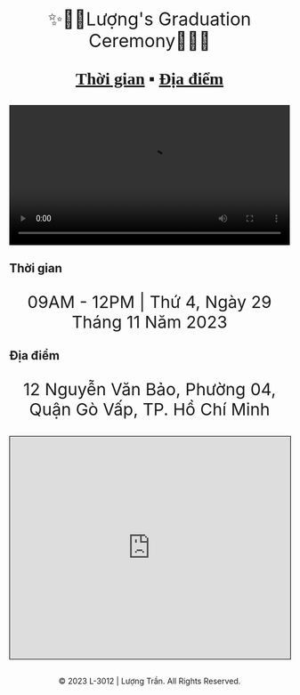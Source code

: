 <style>
.title-event {
    font-size:32px
}
/* CSS reponsive mobile */
@media (max-width: 767px) {
  .title-event {
    font-size: 16px;
    margin: 5px;
  }
}
</style>

<div class="title-event">
    <p align="center">✨🎈🎉Lượng's Graduation Ceremony🎉🎈✨</p>
</div>
<div align="center" style="font-size: 30px;">
    <p style="font-weight: bold; font-family: Cambria, Cochin, Georgia, Times, 'Times New Roman', serif;'; ">
        <a href="#graduation-time">Thời gian</a> ▪
        <a href="#graduation-address">Địa điểm</a>
    </p>
</div>
<div align="center" class="background-event" width="100%">
 <video autoplay loop width="100%" src="./resource/video/Background_Graduation_Video.mp4"></video>
</div>

<div id="graduation-time" class="graduation-time">
    <h2>Thời gian</h2>
    <p align="center" style="font-size: 30px">09AM - 12PM | Thứ 4, Ngày 29 Tháng 11 Năm 2023</p>
</div>


<div id="#graduation-address" class="graduation-address" align="center">
    <h2 align="left">Địa điểm</h2>
    <p style="font-size: 30px">12 Nguyễn Văn Bảo, Phường 04, Quận Gò Vấp, TP. Hồ Chí Minh</p>
    <iframe src="https://www.google.com/maps/embed?pb=!1m18!1m12!1m3!1d3918.8581690910646!2d106.68427047508406!3d10.822164158348325!2m3!1f0!2f0!3f0!3m2!1i1024!2i768!4f13.1!3m3!1m2!1s0x3174deb3ef536f31%3A0x8b7bb8b7c956157b!2zVHLGsOG7nW5nIMSQ4bqhaSBo4buNYyBDw7RuZyBuZ2hp4buHcCBUUC5IQ00!5e0!3m2!1svi!2s!4v1699360353683!5m2!1svi!2s" width="100%" height="400" style="border: solid black 1px;" allowfullscreen="" loading="lazy" referrerpolicy="no-referrer-when-downgrade"></iframe>
</div>
<h2></h2>
<!-- Footer -->
<div class="footer" height="60px" align="center" style="margin-bottom: 0px;">
    <p>© 2023 L-3012 | Lượng Trần. All Rights Reserved.</p>
</div>